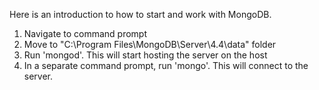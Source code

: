 Here is an introduction to how to start and work with MongoDB.

1. Navigate to command prompt
2. Move to "C:\Program Files\MongoDB\Server\4.4\data" folder
3. Run 'mongod'. This will start hosting the server on the host
4. In a separate command prompt, run 'mongo'. This will connect to the server.

